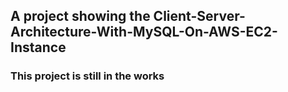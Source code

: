 ## A project showing the Client-Server-Architecture-With-MySQL-On-AWS-EC2-Instance


### This project is still in the works
